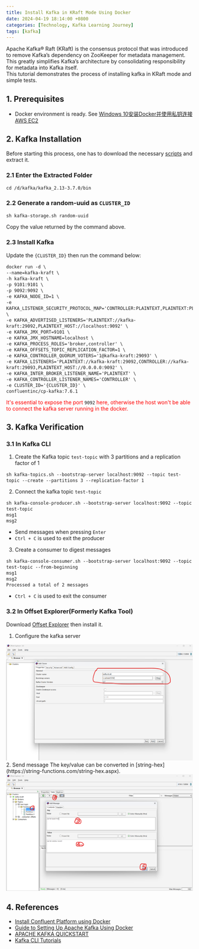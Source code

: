 ```yaml
---
title: Install Kafka in KRaft Mode Using Docker  
date: 2024-04-19 18:14:00 +0800  
categories: [Technology, Kafka Learning Journey]  
tags: [kafka]  
---
```

Apache Kafka® Raft (KRaft) is the consensus protocol that was introduced to remove Kafka’s dependency on ZooKeeper for metadata management. This greatly simplifies Kafka’s architecture by consolidating responsibility for metadata into Kafka itself.   
This tutorial demonstrates the process of installing kafka in KRaft mode and simple tests.
## 1. Prerequisites
- Docker environment is ready. See [Windows 10安装Docker并使用私钥连接AWS EC2](/posts/Windows-10安装Docker并使用私钥连接AWS-EC2/)

## 2. Kafka Installation
Before starting this process, one has to download the necessary [scripts](https://www.apache.org/dyn/closer.cgi?path=/kafka/3.7.0/kafka_2.13-3.7.0.tgz) and extract it.
### 2.1 Enter the Extracted Folder
```shell
cd /d/kafka/kafka_2.13-3.7.0/bin
```
### 2.2 Generate a random-uuid as `CLUSTER_ID`
```shell
sh kafka-storage.sh random-uuid
```
Copy the value returned by the command above.
### 2.3 Install Kafka
Update the `{CLUSTER_ID}` then run the command below:
```shell
docker run -d \
--name=kafka-kraft \
-h kafka-kraft \
-p 9101:9101 \
-p 9092:9092 \
-e KAFKA_NODE_ID=1 \
-e KAFKA_LISTENER_SECURITY_PROTOCOL_MAP='CONTROLLER:PLAINTEXT,PLAINTEXT:PLAINTEXT,PLAINTEXT_HOST:PLAINTEXT' \
-e KAFKA_ADVERTISED_LISTENERS='PLAINTEXT://kafka-kraft:29092,PLAINTEXT_HOST://localhost:9092' \
-e KAFKA_JMX_PORT=9101 \
-e KAFKA_JMX_HOSTNAME=localhost \
-e KAFKA_PROCESS_ROLES='broker,controller' \
-e KAFKA_OFFSETS_TOPIC_REPLICATION_FACTOR=1 \
-e KAFKA_CONTROLLER_QUORUM_VOTERS='1@kafka-kraft:29093' \
-e KAFKA_LISTENERS='PLAINTEXT://kafka-kraft:29092,CONTROLLER://kafka-kraft:29093,PLAINTEXT_HOST://0.0.0.0:9092' \
-e KAFKA_INTER_BROKER_LISTENER_NAME='PLAINTEXT' \
-e KAFKA_CONTROLLER_LISTENER_NAMES='CONTROLLER' \
-e CLUSTER_ID='{CLUSTER_ID}' \
confluentinc/cp-kafka:7.6.1
```
<span style="color: rgba(255, 0, 0, 1)">It's essential to expose the port</span> `9092` <span style="color: rgba(255, 0, 0, 1)">here, otherwise the host won't be able to connect the kafka server running in the docker.</span>

## 3. Kafka Verification
### 3.1 In Kafka CLI
1. Create the Kafka topic `test-topic` with 3 partitions and a replication factor of 1
```shell
sh kafka-topics.sh --bootstrap-server localhost:9092 --topic test-topic --create --partitions 3 --replication-factor 1
```
2. Connect the kafka topic `test-topic`
```
sh kafka-console-producer.sh --bootstrap-server localhost:9092 --topic test-topic
msg1
msg2
```
- Send messages when pressing `Enter`
- `Ctrl + C` is used to exit the producer

3. Create a consumer to digest messages
```
sh kafka-console-consumer.sh --bootstrap-server localhost:9092 --topic test-topic --from-beginning
msg1
msg2
Processed a total of 2 messages
```
- `Ctrl + C` is used to exit the consumer

### 3.2 In Offset Explorer(Formerly Kafka Tool)
Download [Offset Explorer](https://kafkatool.com/download.html) then install it.
1. Configure the kafka server  
<img src="/assets/img/202404/Offset-Explorer-Add-Cluster.png" width = "800" />
2. Send message  
The key/value can be converted in [string-hex](https://string-functions.com/string-hex.aspx).  
<img src="/assets/img/202404/Offset-Explorer-Send-Message.png" width = "800" />

## 4. References
- [Install Confluent Platform using Docker](https://docs.confluent.io/platform/current/installation/docker/config-reference.html)
- [Guide to Setting Up Apache Kafka Using Docker](https://www.baeldung.com/ops/kafka-docker-setup)
- [APACHE KAFKA QUICKSTART](https://kafka.apache.org/quickstart)
- [Kafka CLI Tutorials](https://www.conduktor.io/kafka/kafka-cli-tutorial/)

